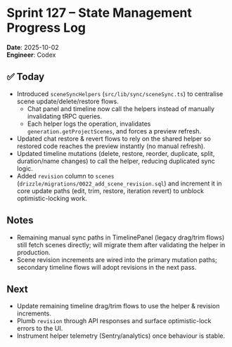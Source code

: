 # Sprint 127 – State Management Progress Log

**Date**: 2025-10-02  
**Engineer**: Codex

## ✅ Today
- Introduced `sceneSyncHelpers` (`src/lib/sync/sceneSync.ts`) to centralise scene update/delete/restore flows.  
  - Chat panel and timeline now call the helpers instead of manually invalidating tRPC queries.  
  - Each helper logs the operation, invalidates `generation.getProjectScenes`, and forces a preview refresh.
- Updated chat restore & revert flows to rely on the shared helper so restored code reaches the preview instantly (no manual refresh).  
- Updated timeline mutations (delete, restore, reorder, duplicate, split, duration/name changes) to call the helper, reducing duplicated sync logic.
- Added `revision` column to `scenes` (`drizzle/migrations/0022_add_scene_revision.sql`) and increment it in core update paths (edit, trim, restore, iteration revert) to unblock optimistic-locking work.

## Notes
- Remaining manual sync paths in TimelinePanel (legacy drag/trim flows) still fetch scenes directly; will migrate them after validating the helper in production.  
- Scene revision increments are wired into the primary mutation paths; secondary timeline flows will adopt revisions in the next pass.

## Next
- Update remaining timeline drag/trim flows to use the helper & revision increments.  
- Plumb `revision` through API responses and surface optimistic-lock errors to the UI.  
- Instrument helper telemetry (Sentry/analytics) once behaviour is stable.

